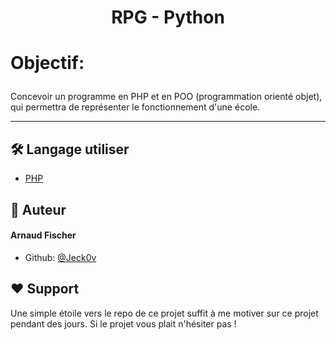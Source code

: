 
# <p align="center">RPG - Python</p>

# <p align="left">Objectif:</p>
  Concevoir un programme en PHP et en POO (programmation orienté objet), qui permettra de représenter le fonctionnement d'une école. 
<hr>


## 🛠️ Langage utiliser
- [PHP](https://www.php.net/)

   


## 🙇 Auteur
#### Arnaud Fischer
- Github: [@Jeck0v](https://github.com/Jeck0v)
        

## ❤️ Support  
Une simple étoile vers le repo de ce projet suffit à me motiver sur ce projet pendant des jours. Si le projet vous plait n'hésiter pas !
